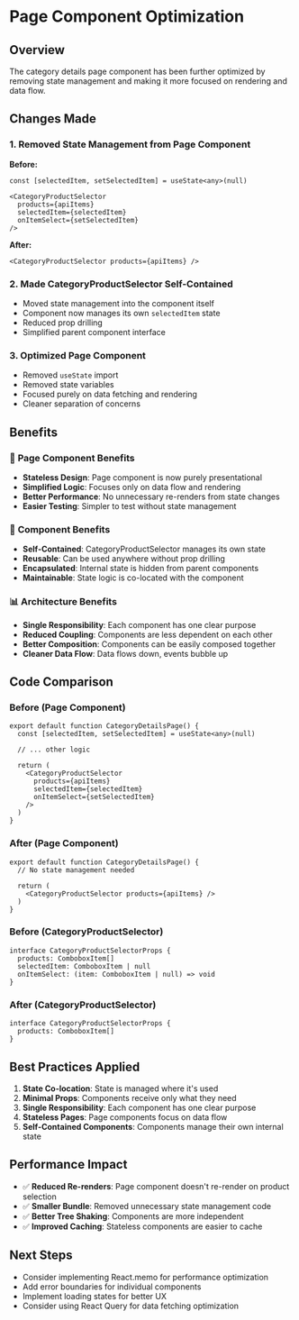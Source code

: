 # Page Component Optimization

## Overview
The category details page component has been further optimized by removing state management and making it more focused on rendering and data flow.

## Changes Made

### 1. Removed State Management from Page Component
**Before:**
```tsx
const [selectedItem, setSelectedItem] = useState<any>(null)

<CategoryProductSelector
  products={apiItems}
  selectedItem={selectedItem}
  onItemSelect={setSelectedItem}
/>
```

**After:**
```tsx
<CategoryProductSelector products={apiItems} />
```

### 2. Made CategoryProductSelector Self-Contained
- Moved state management into the component itself
- Component now manages its own `selectedItem` state
- Reduced prop drilling
- Simplified parent component interface

### 3. Optimized Page Component
- Removed `useState` import
- Removed state variables
- Focused purely on data fetching and rendering
- Cleaner separation of concerns

## Benefits

### 🎯 **Page Component Benefits**
- **Stateless Design**: Page component is now purely presentational
- **Simplified Logic**: Focuses only on data flow and rendering
- **Better Performance**: No unnecessary re-renders from state changes
- **Easier Testing**: Simpler to test without state management

### 🔧 **Component Benefits**
- **Self-Contained**: CategoryProductSelector manages its own state
- **Reusable**: Can be used anywhere without prop drilling
- **Encapsulated**: Internal state is hidden from parent components
- **Maintainable**: State logic is co-located with the component

### 📊 **Architecture Benefits**
- **Single Responsibility**: Each component has one clear purpose
- **Reduced Coupling**: Components are less dependent on each other
- **Better Composition**: Components can be easily composed together
- **Cleaner Data Flow**: Data flows down, events bubble up

## Code Comparison

### Before (Page Component)
```tsx
export default function CategoryDetailsPage() {
  const [selectedItem, setSelectedItem] = useState<any>(null)
  
  // ... other logic
  
  return (
    <CategoryProductSelector
      products={apiItems}
      selectedItem={selectedItem}
      onItemSelect={setSelectedItem}
    />
  )
}
```

### After (Page Component)
```tsx
export default function CategoryDetailsPage() {
  // No state management needed
  
  return (
    <CategoryProductSelector products={apiItems} />
  )
}
```

### Before (CategoryProductSelector)
```tsx
interface CategoryProductSelectorProps {
  products: ComboboxItem[]
  selectedItem: ComboboxItem | null
  onItemSelect: (item: ComboboxItem | null) => void
}
```

### After (CategoryProductSelector)
```tsx
interface CategoryProductSelectorProps {
  products: ComboboxItem[]
}
```

## Best Practices Applied

1. **State Co-location**: State is managed where it's used
2. **Minimal Props**: Components receive only what they need
3. **Single Responsibility**: Each component has one clear purpose
4. **Stateless Pages**: Page components focus on data flow
5. **Self-Contained Components**: Components manage their own internal state

## Performance Impact

- ✅ **Reduced Re-renders**: Page component doesn't re-render on product selection
- ✅ **Smaller Bundle**: Removed unnecessary state management code
- ✅ **Better Tree Shaking**: Components are more independent
- ✅ **Improved Caching**: Stateless components are easier to cache

## Next Steps

- Consider implementing React.memo for performance optimization
- Add error boundaries for individual components
- Implement loading states for better UX
- Consider using React Query for data fetching optimization 